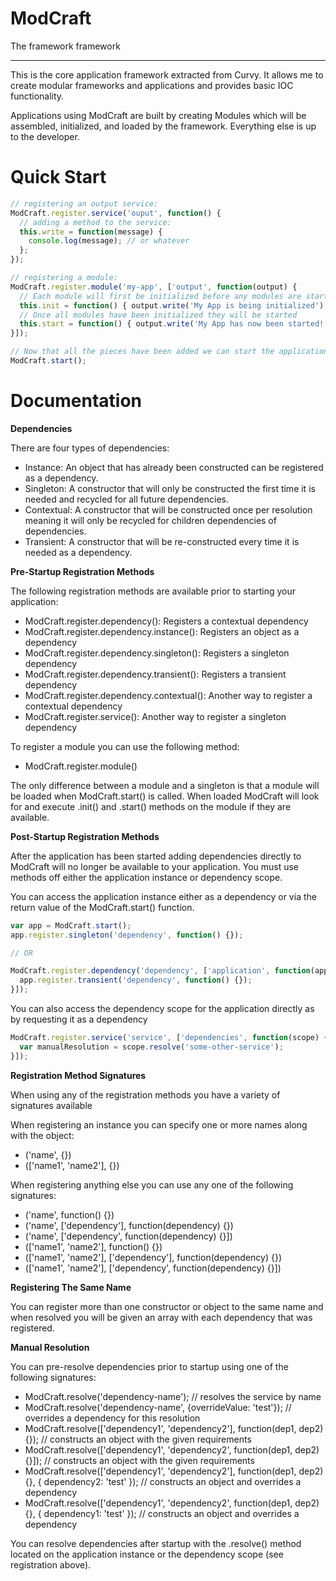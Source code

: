 # ModCraft
The framework framework

____

This is the core application framework extracted from Curvy.
It allows me to create modular frameworks and applications and provides basic IOC
functionality.

Applications using ModCraft are built by creating Modules which will be assembled,
initialized, and loaded by the framework. Everything else is up to the developer.

# Quick Start
```javascript
// registering an output service:
ModCraft.register.service('ouput', function() {
  // adding a method to the service:
  this.write = function(message) {
    console.log(message); // or whatever
  };
});

// registering a module:
ModCraft.register.module('my-app', ['output', function(output) {
  // Each module will first be initialized before any modules are started
  this.init = function() { output.write('My App is being initialized'); }
  // Once all modules have been initialized they will be started
  this.start = function() { output.write('My App has now been started!'); }
}]);

// Now that all the pieces have been added we can start the application:
ModCraft.start();
```

# Documentation

**Dependencies**

There are four types of dependencies:
* Instance: An object that has already been constructed can be registered as a dependency.
* Singleton: A constructor that will only be constructed the first time it is needed and recycled for all future dependencies.
* Contextual: A constructor that will be constructed once per resolution meaning it will only be recycled for children dependencies of dependencies.
* Transient: A constructor that will be re-constructed every time it is needed as a dependency.

**Pre-Startup Registration Methods**

The following registration methods are available prior to starting your application:
* ModCraft.register.dependency(): Registers a contextual dependency
* ModCraft.register.dependency.instance(): Registers an object as a dependency
* ModCraft.register.dependency.singleton(): Registers a singleton dependency
* ModCraft.register.dependency.transient(): Registers a transient dependency
* ModCraft.register.dependency.contextual(): Another way to register a contextual dependency
* ModCraft.register.service(): Another way to register a singleton dependency

To register a module you can use the following method:
* ModCraft.register.module()

The only difference between a module and a singleton is that a module will be loaded when ModCraft.start() is
called. When loaded ModCraft will look for and execute .init() and .start() methods on the module if they
are available.

**Post-Startup Registration Methods**

After the application has been started adding dependencies directly to ModCraft will no longer be available
to your application. You must use methods off either the application instance or dependency scope.

You can access the application instance either as a dependency or via the return value of the ModCraft.start()
function.

```javascript
var app = ModCraft.start();
app.register.singleton('dependency', function() {});

// OR

ModCraft.register.dependency('dependency', ['application', function(app) {
  app.register.transient('dependency', function() {});
}]);
```

You can also access the dependency scope for the application directly as by requesting it as a dependency
```javascript
ModCraft.register.service('service', ['dependencies', function(scope) {
  var manualResolution = scope.resolve('some-other-service');
}]);
```
**Registration Method Signatures**

When using any of the registration methods you have a variety of signatures available

When registering an instance you can specify one or more names along with the object:
* ('name', {})
* (['name1', 'name2'], {})

When registering anything else you can use any one of the following signatures:
* ('name', function() {})
* ('name', ['dependency'], function(dependency) {})
* ('name', ['dependency', function(dependency) {}])
* (['name1', 'name2'], function() {})
* (['name1', 'name2'], ['dependency'], function(dependency) {})
* (['name1', 'name2'], ['dependency', function(dependency) {}])

**Registering The Same Name**

You can register more than one constructor or object to the same name and when resolved you will
be given an array with each dependency that was registered.

**Manual Resolution**

You can pre-resolve dependencies prior to startup using one of the following signatures:
* ModCraft.resolve('dependency-name'); // resolves the service by name
* ModCraft.resolve('dependency-name', {overrideValue: 'test'}); // overrides a dependency for this resolution
* ModCraft.resolve(['dependency1', 'dependency2'], function(dep1, dep2) {}); // constructs an object with the given requirements
* ModCraft.resolve(['dependency1', 'dependency2', function(dep1, dep2) {}]); // constructs an object with the given requirements
* ModCraft.resolve(['dependency1', 'dependency2'], function(dep1, dep2) {}, { dependency2: 'test' }); // constructs an object and overrides a dependency
* ModCraft.resolve(['dependency1', 'dependency2', function(dep1, dep2) {}, { dependency1: 'test' }); // constructs an object and overrides a dependency

You can resolve dependencies after startup with the .resolve() method located on the application instance
or the dependency scope (see registration above).
